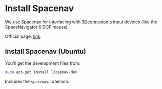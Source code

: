 # Install Spacenav

We use Spacenav for interfacing with [3Dconnexion's](https://www.3dconnexion.com/) input devices (like the SpaceNavigator 6 DOF mouse).

Official page: [link](http://spacenav.sourceforge.net/).

## Install Spacenav (Ubuntu)

You'll get the development files from:

```bash
sudo apt-get install libspnav-dev
```

Includes the `spacenavd` daemon.

